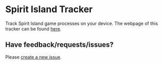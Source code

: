 # Spirit Island Tracker

Track Spirit Island game processes on your device. The webpage of this tracker can be found [here](https://noahbolohan.github.io/spirit-island-tracker/).

## Have feedback/requests/issues?

Please [create a new issue](https://github.com/NoahBolohan/spirit-island-tracker/issues/new).